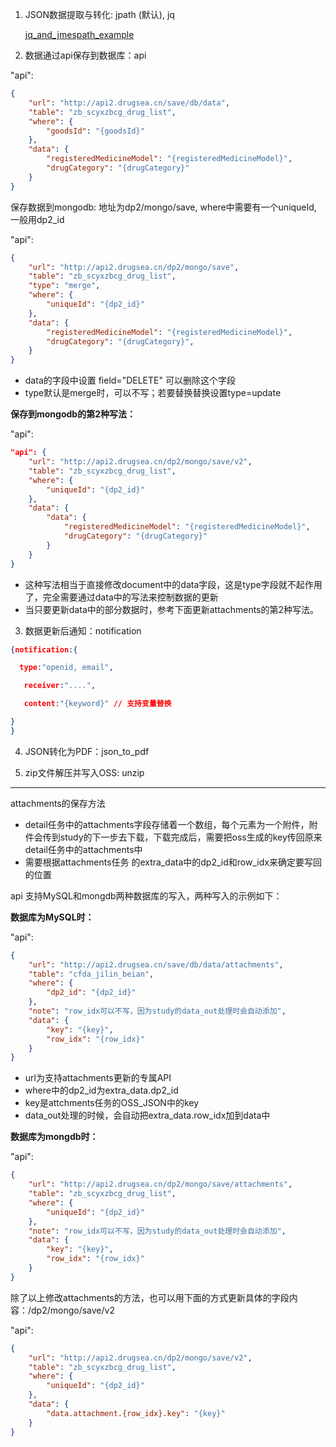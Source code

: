 1. JSON数据提取与转化: jpath (默认), jq

   [jq_and_jmespath_example](data_out.jq_jmespath.md)

2. 数据通过api保存到数据库：api

"api":

```json
{
    "url": "http://api2.drugsea.cn/save/db/data",
    "table": "zb_scyxzbcg_drug_list",
    "where": {
        "goodsId": "{goodsId}"
    },
    "data": {
        "registeredMedicineModel": "{registeredMedicineModel}",
        "drugCategory": "{drugCategory}"
    }
}
```

保存数据到mongodb: 地址为dp2/mongo/save, where中需要有一个uniqueId, 一般用dp2_id

"api":

```json
{
    "url": "http://api2.drugsea.cn/dp2/mongo/save",
    "table": "zb_scyxzbcg_drug_list",
    "type": "merge",
    "where": {
        "uniqueId": "{dp2_id}"
    },
    "data": {
        "registeredMedicineModel": "{registeredMedicineModel}",
        "drugCategory": "{drugCategory}",
    }
}
```



- data的字段中设置 field="DELETE" 可以删除这个字段
- type默认是merge时，可以不写；若要替换替换设置type=update

**保存到mongodb的第2种写法：**

"api":

```json
"api": {
    "url": "http://api2.drugsea.cn/dp2/mongo/save/v2",
    "table": "zb_scyxzbcg_drug_list",
    "where": {
        "uniqueId": "{dp2_id}"
    },
    "data": {
        "data": {
            "registeredMedicineModel": "{registeredMedicineModel}",
            "drugCategory": "{drugCategory}"
        }
    }
}
```



- 这种写法相当于直接修改document中的data字段，这是type字段就不起作用了，完全需要通过data中的写法来控制数据的更新
- 当只要更新data中的部分数据时，参考下面更新attachments的第2种写法。

3. 数据更新后通知：notification

```json
{notification:{

  type:"openid, email",

   receiver:"....",

   content:"{keyword}" // 支持变量替换

}
}
```

4. JSON转化为PDF：json_to_pdf

5) zip文件解压并写入OSS: unzip

------

attachments的保存方法

- detail任务中的attachments字段存储着一个数组，每个元素为一个附件，附件会传到study的下一步去下载，下载完成后，需要把oss生成的key传回原来detail任务中的attachments中
- 需要根据attachments任务 的extra_data中的dp2_id和row_idx来确定要写回的位置

api 支持MySQL和mongdb两种数据库的写入，两种写入的示例如下：

**数据库为MySQL时：**

"api":

```json
{
    "url": "http://api2.drugsea.cn/save/db/data/attachments",
    "table": "cfda_jilin_beian",
    "where": {
        "dp2_id": "{dp2_id}"
    },
    "note": "row_idx可以不写，因为study的data_out处理时会自动添加",
    "data": {
        "key": "{key}",
        "row_idx": "{row_idx}"
    }
}
```



- url为支持attachments更新的专属API
- where中的dp2_id为extra_data.dp2_id
- key是attchments任务的OSS_JSON中的key
- data_out处理的时候，会自动把extra_data.row_idx加到data中

**数据库为mongdb时：**

"api":

```json
{
    "url": "http://api2.drugsea.cn/dp2/mongo/save/attachments",
    "table": "zb_scyxzbcg_drug_list",
    "where": {
        "uniqueId": "{dp2_id}"
    },
    "note": "row_idx可以不写，因为study的data_out处理时会自动添加",
    "data": {
        "key": "{key}",
        "row_idx": "{row_idx}"
    }
}
```

除了以上修改attachments的方法，也可以用下面的方式更新具体的字段内容：/dp2/mongo/save/v2

"api":

```json
{
    "url": "http://api2.drugsea.cn/dp2/mongo/save/v2",
    "table": "zb_scyxzbcg_drug_list",
    "where": {
        "uniqueId": "{dp2_id}"
    },
    "data": {
        "data.attachment.{row_idx}.key": "{key}"
    }
}
```

